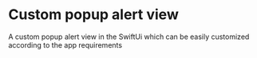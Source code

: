 # Custom popup alert view
A custom popup alert view in the SwiftUi which can be easily customized according to the app requirements


